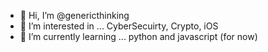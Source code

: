 - 👋 Hi, I’m @genericthinking
- 👀 I’m interested in ... CyberSecuirty, Crypto, iOS
- 🌱 I’m currently learning ... python and javascript (for now)
<!---
genericthinking/genericthinking is a ✨ special ✨ repository because its `README.md` (this file) appears on your GitHub profile.
You can click the Preview link to take a look at your changes.
--->
